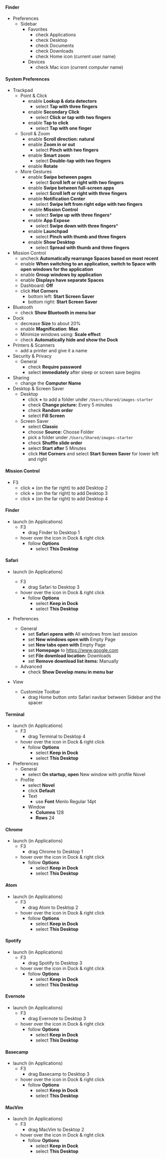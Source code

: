 #### Finder
* Preferences
  * Sidebar
    * Favorites
      * check Applications
      * check Desktop
      * check Documents
      * check Downloads
      * check Home icon (current user name)
    * Devices
      * check Mac icon (current computer name)

#### System Preferences
* Trackpad
  * Point & Click
    * enable **Lookup & data detectors**
      * select **Tap with three fingers**
    * enable **Secondary Click**
      * select **Click or tap with two fingers**
    * enable **Tap to click**
      * select **Tap with one finger**
  * Scroll & Zoom
    * enable **Scroll direction: natural**
    * enable **Zoom in or out**
      * select **Pinch with two fingers**
    * enable **Smart zoom**
      * select **Double-tap with two fingers**
    * enable **Rotate**
  * More Gestures
    * enable **Swipe between pages**
      * select **Scroll left or right with two fingers**
    * enable **Swipe between full-screen apps**
      * select **Scroll left or right with three fingers**
    * enable **Notification Center**
      * select **Swipe left from right edge with two fingers**
    * enable **Mission Control**
      * select **Swipe up with three fingers***
    * enable **App Expose**
      * select **Swipe down with three fingers***
    * enable **Launchpad**
      * select **Pinch with thumb and three fingers**
    * enable **Show Desktop**
      * select **Spread with thumb and three fingers**
* Mission Control
  * uncheck **Automatically rearrange Spaces based on most recent**
  * enable **When switching to an application, switch to Space with open windows for the application**
  * enable **Group windows by application**
  * enable **Displays have separate Spaces**
  * Dashboard: **Off**
  * click **Hot Corners**
    * bottom left: **Start Screen Saver**
    * bottom right: **Start Screen Saver**
* Bluetooth
  * check **Show Bluetooth in menu bar**
* Dock
  * decrease **Size** to about 20%
  * enable **Magnification**:  **Max**
  * Minimize windows using: **Scale effect**
  * check **Automatically hide and show the Dock**
* Printers & Scanners
  * add a printer and give it a name
* Security & Privacy
  * General
    * check **Require password**
    * select **immediately** after sleep or screen save begins
* Sharing
  * change the **Computer Name**
* Desktop & Screen Saver
  * Desktop
    * click **+** to add a folder under `/Users/Shared/images-starter`
    * check **Change picture:** Every 5 minutes
    * check **Random order**
    * select **Fill Screen**
  * Screen Saver
    * select **Classic**
    * choose **Source:** Choose Folder
    * pick a folder under `/Users/Shared/images-starter`
    * check **Shuffle slide order**
    * select **Start after** 5 Minutes
    * click **Hot Corners** and select **Start Screen Saver** for lower left and right

#### Mission Control
* F3
  * click **+** (on the far right) to add Desktop 2
  * click **+** (on the far right) to add Desktop 3
  * click **+** (on the far right) to add Desktop 4

#### Finder
* launch (in Applications)
  * F3
    * drag Finder to Desktop 1
  * hover over the icon in Dock & right click
    * follow **Options**
      * select **This Desktop**

#### Safari
* launch (in Applications)
  * F3
    * drag Safari to Desktop 3
  * hover over the icon in Dock & right click
    * follow **Options**
      * select **Keep in Dock**
      * select **This Desktop**

* Preferences
  * General
    * set **Safari opens with** All windows from last session
    * set **New windows open with** Empty Page
    * set **New tabs open with** Empty Page
    * set **Homepage** to https://www.google.com
    * set **File download location:** Downloads
    * set **Remove download list items:** Manually
  * Advanced
    * check **Show Develop menu in menu bar**
* View
  * Customize Toolbar
    * drag Home button onto Safari navbar between Sidebar and the spacer

#### Terminal
* launch (in Applications)
  * F3
    * drag Terminal to Desktop 4
  * hover over the icon in Dock & right click
    * follow **Options**
      * select **Keep in Dock**
      * select **This Desktop**
* Preferences
  * General
    * select **On startup, open** New window with profile Novel
  * Profile
    * select **Novel**
    * click **Default**
    * Text
      * use **Font** Menlo Regular 14pt
    * Window
      * **Columns** 128
      * **Rows** 24

#### Chrome
* launch (in Applications)
  * F3
    * drag Chrome to Desktop 1
  * hover over the icon in Dock & right click
    * follow **Options**
      * select **Keep in Dock**
      * select **This Desktop**

#### Atom
* launch (in Applications)
  * F3
    * drag Atom to Desktop 2
  * hover over the icon in Dock & right click
    * follow **Options**
      * select **Keep in Dock**
      * select **This Desktop**

#### Spotify
* launch (in Applications)
  * F3
    * drag Spotify to Desktop 3
  * hover over the icon in Dock & right click
    * follow **Options**
      * select **Keep in Dock**
      * select **This Desktop**

#### Evernote
* launch (in Applications)
  * F3
    * drag Evernote to Desktop 3
  * hover over the icon in Dock & right click
    * follow **Options**
      * select **Keep in Dock**
      * select **This Desktop**

#### Basecamp
* launch (in Applications)
  * F3
    * drag Basecamp to Desktop 3
  * hover over the icon in Dock & right click
    * follow **Options**
      * select **Keep in Dock**
      * select **This Desktop**

#### MacVim
* launch (in Applications)
  * F3
    * drag MacVim to Desktop 2
  * hover over the icon in Dock & right click
    * follow **Options**
      * select **Keep in Dock**
      * select **This Desktop**
